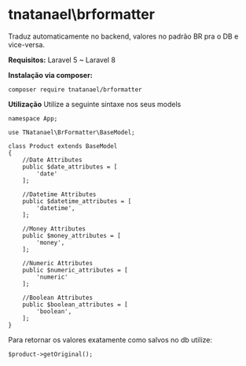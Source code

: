 
# tnatanael\brformatter

Traduz automaticamente no backend, valores no padrão BR pra o DB e vice-versa.

**Requisitos:**
  Laravel 5 ~ Laravel 8

**Instalação via composer:**

    composer require tnatanael/brformatter


**Utilização**
Utilize a seguinte sintaxe nos seus models

    
    namespace App;
    
    use TNatanael\BrFormatter\BaseModel;
    
    class Product extends BaseModel
    {
        //Date Attributes
        public $date_attributes = [
            'date'
        ];
    
        //Datetime Attributes
        public $datetime_attributes = [
            'datetime',
        ];
    
        //Money Attributes
        public $money_attributes = [
            'money',
        ];
    
        //Numeric Attributes
        public $numeric_attributes = [
            'numeric'
        ];
    
        //Boolean Attributes
        public $boolean_attributes = [
            'boolean',
        ];
    }

Para retornar os valores exatamente como salvos no db utilize:

    $product->getOriginal();
